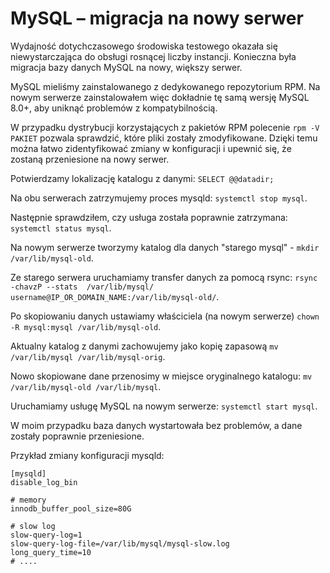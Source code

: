 # MySQL – migracja na nowy serwer

Wydajność dotychczasowego środowiska testowego okazała się niewystarczająca do obsługi rosnącej liczby instancji.
Konieczna była migracja bazy danych MySQL na nowy, większy serwer.

MySQL mieliśmy zainstalowanego z dedykowanego repozytorium RPM.
Na nowym serwerze zainstalowałem więc dokładnie tę samą wersję MySQL 8.0+, aby uniknąć problemów z kompatybilnością.

W przypadku dystrybucji korzystających z pakietów RPM polecenie `rpm -V PAKIET` pozwala sprawdzić, które pliki zostały zmodyfikowane.
Dzięki temu można łatwo zidentyfikować zmiany w konfiguracji i upewnić się, że zostaną przeniesione na nowy serwer.

Potwierdzamy lokalizację katalogu z danymi: `SELECT @@datadir;`

Na obu serwerach zatrzymujemy proces mysqld: `systemctl stop mysql`.

Następnie sprawdziłem, czy usługa została poprawnie zatrzymana: `systemctl status mysql`.

Na nowym serwerze tworzymy katalog dla danych "starego mysql" - `mkdir /var/lib/mysql-old`.

Ze starego serwera uruchamiamy transfer danych za pomocą rsync: `rsync -chavzP --stats  /var/lib/mysql/ username@IP_OR_DOMAIN_NAME:/var/lib/mysql-old/`.

Po skopiowaniu danych ustawiamy właściciela (na nowym serwerze) `chown -R mysql:mysql /var/lib/mysql-old`.

Aktualny katalog z danymi zachowujemy jako kopię zapasową `mv /var/lib/mysql /var/lib/mysql-orig`.

Nowo skopiowane dane przenosimy w miejsce oryginalnego katalogu: `mv /var/lib/mysql-old /var/lib/mysql`.

Uruchamiamy usługę MySQL na nowym serwerze:  `systemctl start mysql`.

W moim przypadku baza danych wystartowała bez problemów, a dane zostały poprawnie przeniesione.

Przykład zmiany konfiguracji mysqld:

```
[mysqld]
disable_log_bin

# memory
innodb_buffer_pool_size=80G

# slow log
slow-query-log=1
slow-query-log-file=/var/lib/mysql/mysql-slow.log
long_query_time=10
# ....
```
